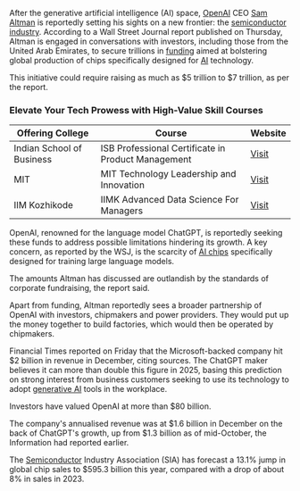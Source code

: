 After the generative artificial intelligence (AI) space, [OpenAI](https://economictimes.indiatimes.com/topic/openai) CEO [Sam Altman](https://economictimes.indiatimes.com/topic/sam-altman) is reportedly setting his sights on a new frontier: the [semiconductor industry](https://economictimes.indiatimes.com/topic/semiconductor-industry). According to a Wall Street Journal report published on Thursday, Altman is engaged in conversations with investors, including those from the United Arab Emirates, to secure trillions in [funding](https://economictimes.indiatimes.com/topic/funding) aimed at bolstering global production of chips specifically designed for [AI](https://economictimes.indiatimes.com/topic/ai) technology.

This initiative could require raising as much as $5 trillion to $7 trillion, as per the report.

  

### Elevate Your Tech Prowess with High-Value Skill Courses

| Offering College | Course | Website |
| --- | --- | --- |
| Indian School of Business | ISB Professional Certificate in Product Management | [Visit](https://programs.emeritus.org/isb/professional-certificate-in-product-management/index.php?utm_source=timeset&utm_medium=affiliate&utm_campaign=times_et_article_textcta_edit&utm_content=107577394) |
| MIT | MIT Technology Leadership and Innovation | [Visit](https://executive-ed.xpro.mit.edu/technology-leadership-and-innovation?utm_source=timeset&utm_medium=affiliate&utm_campaign=times_et_article_textcta_edit&utm_content=107577394) |
| IIM Kozhikode | IIMK Advanced Data Science For Managers | [Visit](https://iimk.emeritus.org/iimk-advanced-data-science-for-managers/index.php?utm_source=timeset&utm_medium=affiliate&utm_campaign=times_et_article_textcta_edit&utm_content=107577394) |

OpenAI, renowned for the language model ChatGPT, is reportedly seeking these funds to address possible limitations hindering its growth. A key concern, as reported by the WSJ, is the scarcity of [AI chips](https://economictimes.indiatimes.com/topic/ai-chips) specifically designed for training large language models.

The amounts Altman has discussed are outlandish by the standards of corporate fundraising, the report said.

Apart from funding, Altman reportedly sees a broader partnership of OpenAI with investors, chipmakers and power providers. They would put up the money together to build factories, which would then be operated by chipmakers.

Financial Times reported on Friday that the Microsoft-backed company hit $2 billion in revenue in December, citing sources. The ChatGPT maker believes it can more than double this figure in 2025, basing this prediction on strong interest from business customers seeking to use its technology to adopt [generative AI](https://economictimes.indiatimes.com/topic/generative-ai) tools in the workplace.

Investors have valued OpenAI at more than $80 billion.

The company's annualised revenue was at $1.6 billion in December on the back of ChatGPT's growth, up from $1.3 billion as of mid-October, the Information had reported earlier.

The [Semiconductor](https://economictimes.indiatimes.com/topic/semiconductor) Industry Association (SIA) has forecast a 13.1% jump in global chip sales to $595.3 billion this year, compared with a drop of about 8% in sales in 2023.